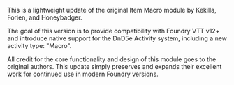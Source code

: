 This is a lightweight update of the original Item Macro module by Kekilla, Forien, and Honeybadger.

The goal of this version is to provide compatibility with Foundry VTT v12+ and introduce native support for the DnD5e Activity system, including a new activity type: "Macro".

All credit for the core functionality and design of this module goes to the original authors. This update simply preserves and expands their excellent work for continued use in modern Foundry versions.
